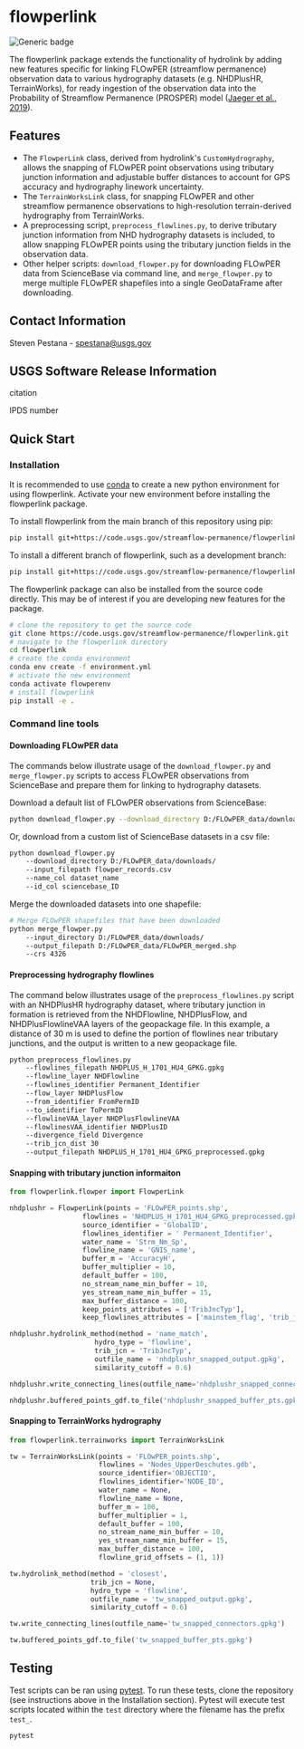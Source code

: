 # flowperlink

![Generic badge](https://img.shields.io/badge/Version-1.0.0-<COLOR>.svg)

The flowperlink package extends the functionality of hydrolink by adding new features specific for linking FLOwPER (streamflow permanence) observation data to various hydrography datasets (e.g. NHDPlusHR, TerrainWorks), for ready ingestion of the observation data into the Probability of Streamflow Permanence (PROSPER) model ([Jaeger et al., 2019](https://doi.org/10.1016/j.hydroa.2018.100005)).

## Features

* The `FlowperLink` class, derived from hydrolink's `CustomHydrography`, allows the snapping of FLOwPER point observations using tributary junction information and adjustable buffer distances to account for GPS accuracy and hydrography linework uncertainty.
* The `TerrainWorksLink` class, for snapping FLOwPER and other streamflow permanence observations to high-resolution terrain-derived hydrography from TerrainWorks.
* A preprocessing script, `preprocess_flowlines.py`, to derive tributary junction information from NHD hydrography datasets is included, to allow snapping FLOwPER points using the tributary junction fields in the observation data.
* Other helper scripts: `download_flowper.py` for downloading FLOwPER data from ScienceBase via command line, and `merge_flowper.py` to merge multiple FLOwPER shapefiles into a single GeoDataFrame after downloading.

## Contact Information

Steven Pestana - spestana@usgs.gov

## USGS Software Release Information

citation

IPDS  number

## Quick Start

### Installation

It is recommended to use [conda](https://docs.conda.io/projects/conda/en/latest/user-guide/tasks/manage-environments.html#creating-an-environment-from-an-environment-yml-file) to create a new python environment for using flowperlink. Activate your new environment before installing the flowperlink package.

To install flowperlink from the main branch of this repository using pip:

```bash
pip install git+https://code.usgs.gov/streamflow-permanence/flowperlink.git
```

To install a different branch of flowperlink, such as a development branch:

```bash
pip install git+https://code.usgs.gov/streamflow-permanence/flowperlink.git@branch_name
```

The flowperlink package can also be installed from the source code directly. This may be of interest if you are developing new features for the package.

```bash
# clone the repository to get the source code
git clone https://code.usgs.gov/streamflow-permanence/flowperlink.git
# navigate to the flowperlink directory
cd flowperlink
# create the conda environment
conda env create -f environment.yml
# activate the new environment
conda activate flowperenv
# install flowperlink
pip install -e .
```
### Command line tools

#### Downloading FLOwPER data

The commands below illustrate usage of the `download_flowper.py` and `merge_flowper.py` scripts to access FLOwPER observations from ScienceBase and prepare them for linking to hydrography datasets.

Download a default list of FLOwPER observations from ScienceBase:

```bash
python download_flowper.py --download_directory D:/FLOwPER_data/downloads/
```

Or, download from a custom list of ScienceBase datasets in a csv file:

```bash
python download_flowper.py 
    --download_directory D:/FLOwPER_data/downloads/ 
    --input_filepath flowper_records.csv 
    --name_col dataset_name 
    --id_col sciencebase_ID
```

Merge the downloaded datasets into one shapefile:

```bash
# Merge FLOwPER shapefiles that have been downloaded
python merge_flowper.py 
    --input_directory D:/FLOwPER_data/downloads/ 
    --output_filepath D:/FLOwPER_data/FLOwPER_merged.shp 
    --crs 4326
```


#### Preprocessing hydrography flowlines

The command below illustrates usage of the `preprocess_flowlines.py` script with an NHDPlusHR hydrography dataset, where tributary junction in formation is retrieved from the NHDFlowline, NHDPlusFlow, and NHDPlusFlowlineVAA layers of the geopackage file. In this example, a distance of 30 m is used to define the portion of flowlines near tributary junctions, and the output is written to a new geopackage file. 

```bash
python preprocess_flowlines.py 
    --flowlines_filepath NHDPLUS_H_1701_HU4_GPKG.gpkg 
    --flowline_layer NHDFlowline 
    --flowlines_identifier Permanent_Identifier 
    --flow_layer NHDPlusFlow 
    --from_identifier FromPermID 
    --to_identifier ToPermID  
    --flowlineVAA_layer NHDPlusFlowlineVAA 
    --flowlinesVAA_identifier NHDPlusID 
    --divergence_field Divergence 
    --trib_jcn_dist 30 
    --output_filepath NHDPLUS_H_1701_HU4_GPKG_preprocessed.gpkg 
```



#### Snapping with tributary junction informaiton

```python
from flowperlink.flowper import FlowperLink

nhdplushr = FlowperLink(points = 'FLOwPER_points.shp',   
                  flowlines = 'NHDPLUS_H_1701_HU4_GPKG_preprocessed.gpkg', 
                  source_identifier = 'GlobalID',  
                  flowlines_identifier = ' Permanent_Identifier', 
                  water_name = 'Strm_Nm_Sp',  
                  flowline_name = 'GNIS_name', 
                  buffer_m = 'AccuracyH', 
                  buffer_multiplier = 10, 
                  default_buffer = 100, 
                  no_stream_name_min_buffer = 10, 
                  yes_stream_name_min_buffer = 15, 
                  max_buffer_distance = 100, 
                  keep_points_attributes = ['TribJncTyp'], 
                  keep_flowlines_attributes = ['mainstem_flag', 'trib_jcn']) 

nhdplushr.hydrolink_method(method = 'name_match', 
                     hydro_type = 'flowline',  
                     trib_jcn = 'TribJncTyp',  
                     outfile_name = 'nhdplushr_snapped_output.gpkg',  
                     similarity_cutoff = 0.6) 

nhdplushr.write_connecting_lines(outfile_name='nhdplushr_snapped_connectors.gpkg') 

nhdplushr.buffered_points_gdf.to_file('nhdplushr_snapped_buffer_pts.gpkg') 
```

#### Snapping to TerrainWorks hydrography

```python
from flowperlink.terrainworks import TerrainWorksLink

tw = TerrainWorksLink(points = 'FLOwPER_points.shp',   
                      flowlines = 'Nodes_UpperDeschutes.gdb',  
                      source_identifier='OBJECTID', 
                      flowlines_identifier='NODE_ID',  
                      water_name = None,  
                      flowline_name = None, 
                      buffer_m = 100, 
                      buffer_multiplier = 1, 
                      default_buffer = 100, 
                      no_stream_name_min_buffer = 10, 
                      yes_stream_name_min_buffer = 15, 
                      max_buffer_distance = 100, 
                      flowline_grid_offsets = (1, 1)) 

tw.hydrolink_method(method = 'closest', 
                    trib_jcn = None, 
                    hydro_type = 'flowline',  
                    outfile_name = 'tw_snapped_output.gpkg', 
                    similarity_cutoff = 0.6) 

tw.write_connecting_lines(outfile_name='tw_snapped_connectors.gpkg') 

tw.buffered_points_gdf.to_file('tw_snapped_buffer_pts.gpkg') 
```
## Testing

Test scripts can be ran using [pytest](https://docs.pytest.org/en/stable/). To run these tests, clone the repository (see instructions above in the Installation section). Pytest will execute test scripts located within the `test` directory where the filename has the prefix `test_`.

```bash
pytest
```
